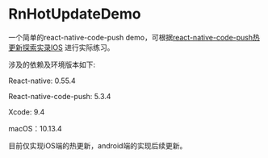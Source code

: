 # RnHotUpdateDemo
一个简单的react-native-code-push demo，可根据[react-native-code-push热更新探索实录IOS](http://geocld.github.io/2018/06/19/react-native-code-push) 进行实际练习。

涉及的依赖及环境版本如下:

React-native: 0.55.4

React-native-code-push: 5.3.4

Xcode: 9.4

macOS：10.13.4



目前仅实现iOS端的热更新，android端的实现后续更新。
